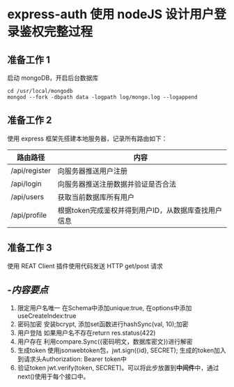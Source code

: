 # express-auth 使用 nodeJS 设计用户登录鉴权完整过程

## 准备工作 1

启动 mongoDB，开启后台数据库

```
cd /usr/local/mongodb
mongod --fork -dbpath data -logpath log/mongo.log --logappend
```

## 准备工作 2

使用 express 框架先搭建本地服务器，记录所有路由如下：

|路由路径|内容|
|-|-|
|/api/register|向服务器推送用户注册|
|/api/login|向服务器推送注册数据并验证是否合法|
|/api/users|获取当前数据库所有用户|
|/api/profile|根据token完成鉴权并得到用户ID，从数据库查找用户信息|

## 准备工作 3

使用 REAT Client 插件使用代码发送 HTTP get/post 请求

## -*内容要点*

1. 限定用户名唯一
在Schema中添加unique:true, 在options中添加useCreateIndex:true
2. 密码加密
安装bcrypt, 添加set函数进行hashSync(val, 10);加密
3. 用户登陆
如果用户名不存在return res.status(422)
4. 用户存在
利用compare.Sync({密码明文，数据库密文})进行解密
5. 生成token
使用jsonwebtoken包，jwt.sign({id}, SECRET);
生成的token加入到请求头Authorization: Bearer token中
6. 验证token
jwt.verify(token, SECRET)。可以将此步放置到**中间件**中，通过next()使用于每个接口中。
